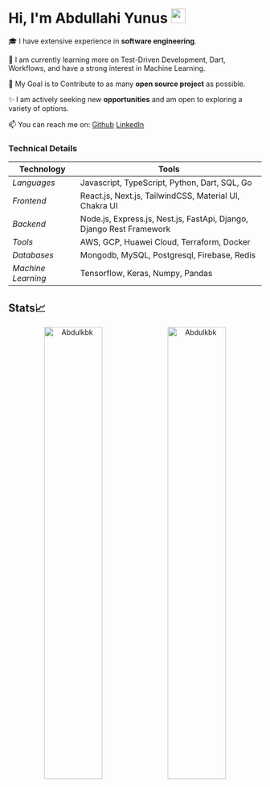 # Hi, I'm Abdullahi Yunus <img src="https://github.com/TheDudeThatCode/TheDudeThatCode/blob/master/Assets/Hi.gif" width="29px">


🎓 I have extensive experience in **software engineering**.

🌱 I am currently learning more on Test-Driven Development, Dart, Workflows, and have a strong interest in Machine Learning.

🎯 My Goal is to Contribute to as many **open source project** as possible.

✨ I am actively seeking new **opportunities** and am open to exploring a variety of options.

📫 You can reach me on: [Github](https://github.com/Abdulkbk/Abdulkbk) [LinkedIn](https://www.linkedin.com/in/abdulkbk/)

### Technical Details
| Technology | Tools |
| -------------| ------------- |
|*Languages* | Javascript, TypeScript, Python, Dart, SQL, Go |
|*Frontend*| React.js, Next.js, TailwindCSS, Material UI, Chakra UI|
|*Backend*| Node.js, Express.js, Nest.js, FastApi, Django, Django Rest Framework |
|*Tools*| AWS, GCP, Huawei Cloud, Terraform, Docker |
|*Databases*| Mongodb, MySQL, Postgresql, Firebase, Redis |
|*Machine Learning*| Tensorflow, Keras, Numpy, Pandas |



## Stats📈
<p align="center">
<!-- <img width="40%" src="https://github-readme-stats.vercel.app/api/top-langs?username=Abdulkbk&show_icons=true&theme=dracula&title_color=ff8000&text_color=ffffff&bg_color=6a6a6a&locale=en&layout=compact&hide_border=true" alt="Abdulkbk" />  -->
<img width="48%" src="https://github-readme-stats.vercel.app/api?username=Abdulkbk&show_icons=true&theme=dracula&title_color=ff8000&text_color=ffffff&bg_color=6a6a6a&locale=en&hide_border=true" alt="Abdulkbk" />
<img width="48%" src="https://github-readme-streak-stats.herokuapp.com/?user=Abdulkbk&theme=highcontrast&hide_border=true" alt="Abdulkbk" />
</p>
<!---
Abdulkbk/Abdulkbk is a ✨ special ✨ repository because its `README.md` (this file) appears on your GitHub profile.
You can click the Preview link to take a look at your changes.
--->
